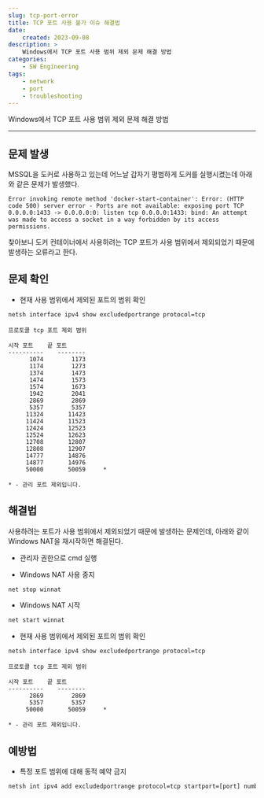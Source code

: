 ```yaml
---
slug: tcp-port-error
title: TCP 포트 사용 불가 이슈 해결법
date:
    created: 2023-09-08
description: >
    Windows에서 TCP 포트 사용 범위 제외 문제 해결 방법
categories:
    - SW Engineering
tags:
    - network
    - port
    - troubleshooting
---
```


Windows에서 TCP 포트 사용 범위 제외 문제 해결 방법  

<!-- more -->

---

## 문제 발생

MSSQL을 도커로 사용하고 있는데 어느날 갑자기 평범하게 도커를 실행시켰는데 아래와 같은 문제가 발생했다.  

```
Error invoking remote method 'docker-start-container': Error: (HTTP code 500) server error - Ports are not available: exposing port TCP 0.0.0.0:1433 -> 0.0.0.0:0: listen tcp 0.0.0.0:1433: bind: An attempt was made to access a socket in a way forbidden by its access permissions.
```

찾아보니 도커 컨테이너에서 사용하려는 TCP 포트가 사용 범위에서 제외되었기 때문에 발생하는 오류라고 한다.  

## 문제 확인

- 현재 사용 범위에서 제외된 포트의 범위 확인

```bat
netsh interface ipv4 show excludedportrange protocol=tcp
```
```
프로토콜 tcp 포트 제외 범위

시작 포트    끝 포트
----------    --------
      1074        1173
      1174        1273
      1374        1473
      1474        1573
      1574        1673
      1942        2041
      2869        2869
      5357        5357
     11324       11423
     11424       11523
     12424       12523
     12524       12623
     12708       12807
     12808       12907
     14777       14876
     14877       14976
     50000       50059     *

* - 관리 포트 제외입니다.
```

## 해결법

사용하려는 포트가 사용 범위에서 제외되었기 때문에 발생하는 문제인데, 아래와 같이 Windows NAT을 재시작하면 해결된다.  

- 관리자 권한으로 cmd 실행

- Windows NAT 사용 중지

```bat
net stop winnat
```

- Windows NAT 시작

```bat
net start winnat
```

- 현재 사용 범위에서 제외된 포트의 범위 확인

```bat
netsh interface ipv4 show excludedportrange protocol=tcp
```
```
프로토콜 tcp 포트 제외 범위

시작 포트    끝 포트
----------    --------
      2869        2869
      5357        5357
     50000       50059     *

* - 관리 포트 제외입니다.
```

## 예방법

- 특정 포트 범위에 대해 동적 예약 금지

```bat
netsh int ipv4 add excludedportrange protocol=tcp startport=[port] numberofports=[int]
```